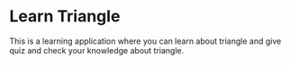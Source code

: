 # Learn Triangle
This is a learning application where you can learn about triangle and give quiz and check your knowledge about triangle.
